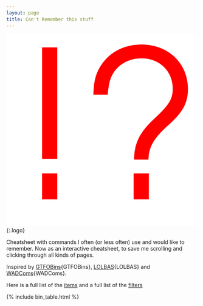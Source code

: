 ```yaml
---
layout: page
title: Can't Remember this stuff
---
```


![logo](/assets/logo.png){:.logo}

Cheatsheet with commands I often (or less often) use and would like to remember. Now as an interactive cheatsheet, to save me scrolling and clicking through all kinds of pages.  

Inspired by [GTFOBins]{GTFOBins}, [LOLBAS]{LOLBAS} and [WADComs]{WADComs}.

Here is a full list of the [items](/items/) and a full list of the [filters](/filters/)


[items]: /items/
[filters]: /filters/
[GTFOBins]: https://gtfobins.github.io/
[LOLBAS]: https://lolbas-project.github.io/
[WADComs]: https://github.com/WADComs/WADComs.github.io
[collaborative]: https://github.com/jochemste/cant_remember_this_stuff
[contribute]: /contribute/

{% include bin_table.html %}
